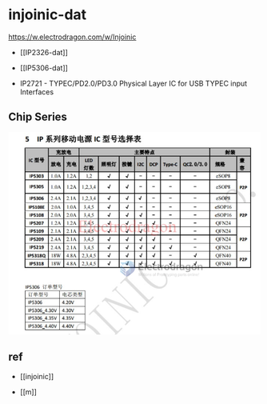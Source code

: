 
# injoinic-dat

https://w.electrodragon.com/w/Injoinic



- [[IP2326-dat]]

- [[IP5306-dat]]

- IP2721 - TYPEC/PD2.0/PD3.0 Physical Layer IC for USB TYPEC input Interfaces


## Chip Series 

![](2023-12-21-16-31-11.png)






## ref 

- [[injoinic]]

- [[m]]